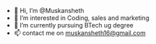 - 👋 Hi, I’m @Muskansheth
- 👀 I’m interested in Coding, sales and marketing
- 🌱 I’m currently pursuing BTech ug degree
- 📫 contact me on muskansheth16@gmail.com

<!---
Muskansheth/Muskansheth is a ✨ special ✨ repository because its `README.md` (this file) appears on your GitHub profile.
You can click the Preview link to take a look at your changes.
--->
